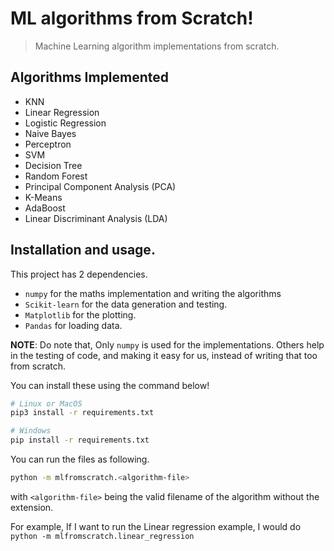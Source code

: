 # ML algorithms from Scratch!

> Machine Learning algorithm implementations from scratch.

## Algorithms Implemented

- KNN
- Linear Regression
- Logistic Regression
- Naive Bayes
- Perceptron
- SVM
- Decision Tree
- Random Forest
- Principal Component Analysis (PCA)
- K-Means
- AdaBoost
- Linear Discriminant Analysis (LDA)

## Installation and usage.

This project has 2 dependencies.

- `numpy` for the maths implementation and writing the algorithms
- `Scikit-learn` for the data generation and testing.
- `Matplotlib` for the plotting.
- `Pandas` for loading data.

**NOTE**: Do note that, Only `numpy` is used for the implementations. Others
help in the testing of code, and making it easy for us, instead of writing that
too from scratch.

You can install these using the command below!

```sh
# Linux or MacOS
pip3 install -r requirements.txt

# Windows
pip install -r requirements.txt
```

You can run the files as following.

```sh
python -m mlfromscratch.<algorithm-file>
```

with `<algorithm-file>` being the valid filename of the algorithm without the extension.

For example, If I want to run the Linear regression example, I would do 
`python -m mlfromscratch.linear_regression`

